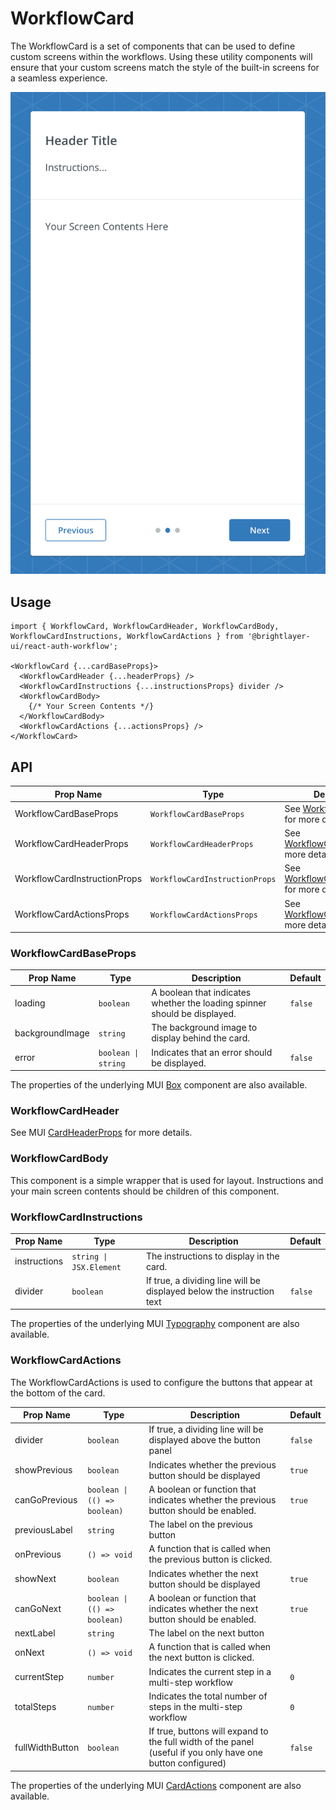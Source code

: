 # WorkflowCard

The WorkflowCard is a set of components that can be used to define custom screens within the workflows. Using these utility components will ensure that your custom screens match the style of the built-in screens for a seamless experience.

![Workflow Card](../../media/screens/workflow-card.png)

## Usage
```tsx
import { WorkflowCard, WorkflowCardHeader, WorkflowCardBody, WorkflowCardInstructions, WorkflowCardActions } from '@brightlayer-ui/react-auth-workflow';

<WorkflowCard {...cardBaseProps}>
  <WorkflowCardHeader {...headerProps} />
  <WorkflowCardInstructions {...instructionsProps} divider />
  <WorkflowCardBody>
    {/* Your Screen Contents */}          
  </WorkflowCardBody>
  <WorkflowCardActions {...actionsProps} />
</WorkflowCard>
```

## API

| Prop Name | Type | Description | Default |
|---|---|---|---|
| WorkflowCardBaseProps | `WorkflowCardBaseProps` | See [WorkflowCardBase](#workflowcardbaseprops) for more details. |  |
| WorkflowCardHeaderProps | `WorkflowCardHeaderProps` | See [WorkflowCardHeader](#workflowcardheader) for more details. |  |
| WorkflowCardInstructionProps | `WorkflowCardInstructionProps` | See [WorkflowCardInstructions](#workflowcardinstructions) for more details. |  |
| WorkflowCardActionsProps | `WorkflowCardActionsProps` | See [WorkflowCardActions](#workflowcardactions) for more details. |  |

### WorkflowCardBaseProps

| Prop Name | Type | Description | Default |
|---|---|---|---|
| loading | `boolean` | A boolean that indicates whether the loading spinner should be displayed. | `false` |
| backgroundImage | `string` | The background image to display behind the card. |  |
| error | `boolean \| string` | Indicates that an error should be displayed. | `false` |

The properties of the underlying MUI [Box](https://mui.com/components/box/) component are also available.

### WorkflowCardHeader

See MUI [CardHeaderProps](https://mui.com/components/cards/#cardheader) for more details.

### WorkflowCardBody

This component is a simple wrapper that is used for layout. Instructions and your main screen contents should be children of this component.

### WorkflowCardInstructions
| Prop Name | Type | Description | Default |
|---|---|---|---|
| instructions | `string \| JSX.Element` | The instructions to display in the card. |  |
| divider | `boolean` | If true, a dividing line will be displayed below the instruction text | `false` |

The properties of the underlying MUI [Typography](https://mui.com/components/typography/) component are also available.

### WorkflowCardActions

The WorkflowCardActions is used to configure the buttons that appear at the bottom of the card.

| Prop Name | Type | Description | Default |
|---|---|---|---|
| divider | `boolean` | If true, a dividing line will be displayed above the button panel | `false` |
| showPrevious | `boolean` | Indicates whether the previous button should be displayed | `true` |
| canGoPrevious | `boolean \| (() => boolean)` | A boolean or function that indicates whether the previous button should be enabled. | `true` |
| previousLabel | `string` | The label on the previous button |  |
| onPrevious |  `() => void` | A function that is called when the previous button is clicked. |  |
| showNext | `boolean` | Indicates whether the next button should be displayed | `true` |
| canGoNext | `boolean \| (() => boolean)` | A boolean or function that indicates whether the next button should be enabled. | `true` |
| nextLabel | `string` | The label on the next button |  |
| onNext |  `() => void` | A function that is called when the next button is clicked. |  |
| currentStep | `number` | Indicates the current step in a multi-step workflow | `0` |
| totalSteps | `number` | Indicates the total number of steps in the multi-step workflow | `0` |
| fullWidthButton | `boolean` | If true, buttons will expand to the full width of the panel (useful if you only have one button configured) | `false` |

The properties of the underlying MUI [CardActions](https://mui.com/components/card-actions/) component are also available.